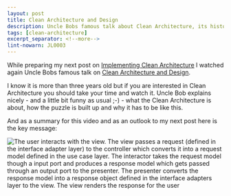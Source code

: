 ```yaml
---
layout: post
title: Clean Architecture and Design
description: Uncle Bobs famous talk about Clean Architecture, its history and how it evolved.
tags: [clean-architecture]
excerpt_separator: <!--more-->
lint-nowarn: JL0003
---
```


While preparing my next post on [Implementing Clean Architecture](/Implementing-Clean-Architecture) I watched again
Uncle Bobs famous talk on [Clean Architecture and Design](https://www.youtube.com/watch?v=Nsjsiz2A9mg).

I know it is more than three years old but if you are interested in Clean Architecture you should take your time and 
watch it. Uncle Bob explains nicely - and a little bit funny as usual ;-) - what the Clean Architecture is about, 
how the puzzle is built up and why it has to be like this.

And as a summary for this video and as an outlook to my next post here is the key message:

<img src="{{ site.url }}/assets/clean-architecture/User.Interactor.Flow.png" class="dynimg" title="Control flow from user through controller, interactor and presenter." alt="The user interacts with the view. The view passes a request (defined in the interface adapter layer) to the controller which converts it into a request model defined in the use case layer. The interactor takes the request model though a input port and produces a response model which gets passed through an output port to the presenter. The presenter converts the response model into a response object defined in the interface adapters layer to the view. The view renders the response for the user"/>

<!--more-->


